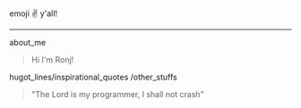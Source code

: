 emoji :v: y'all!
***
about_me
>  Hi I'm Ronj!

hugot_lines/inspirational_quotes /other_stuffs
>"The Lord is my programmer, I shall not crash"
